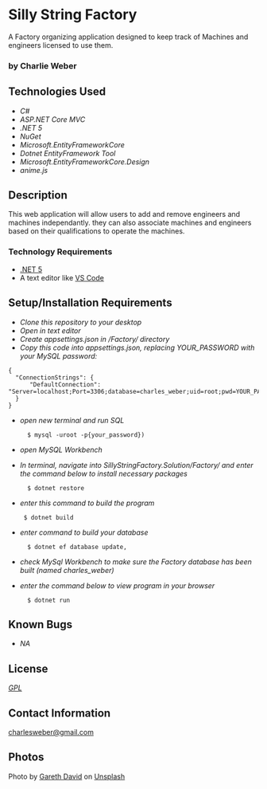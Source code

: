 # Silly String Factory

A Factory organizing application designed to keep track of Machines and engineers licensed to use them.

### by Charlie Weber

## Technologies Used

* _C#_
* _ASP.NET Core MVC_
* _.NET 5_
* _NuGet_
* _Microsoft.EntityFrameworkCore_
* _Dotnet EntityFramework Tool_
* _Microsoft.EntityFrameworkCore.Design_
* _anime.js_


## Description
This web application will allow users to add and remove engineers and machines independantly. they can also associate machines and engineers based on their qualifications to operate the machines.


### Technology Requirements

* [.NET 5](https://dotnet.microsoft.com/download/dotnet/5.0)
* A text editor like [VS Code](https://code.visualstudio.com/)

## Setup/Installation Requirements

* _Clone this repository to your desktop_
* _Open in text editor_
* _Create appsettings.json in /Factory/ directory_
* _Copy this code into appsettings.json, replacing YOUR_PASSWORD with your MySQL password:_
```
{
  "ConnectionStrings": {
      "DefaultConnection": "Server=localhost;Port=3306;database=charles_weber;uid=root;pwd=YOUR_PASSWORD;"
  }
}
```
* _open new terminal and run SQL_

        $ mysql -uroot -p{your_password})
* _open MySQL Workbench_
* _In terminal, navigate into SillyStringFactory.Solution/Factory/ and enter the command below to install necessary packages_

        $ dotnet restore
* _enter this command to build the program_

       $ dotnet build
* _enter command to build your database_

        $ dotnet ef database update,
* _check MySql Workbench to make sure the Factory database has been built (named charles_weber)_
* _enter the command below to view program in your browser_

        $ dotnet run

  

## Known Bugs

* _NA_

## License
_[GPL](https://opensource.org/licenses/gpl-license)_

## Contact Information

charlesweber@gmail.com

## Photos
Photo by <a href="https://unsplash.com/@gareth_david?utm_source=unsplash&utm_medium=referral&utm_content=creditCopyText">Gareth David</a> on <a href="https://unsplash.com/s/photos/steel?utm_source=unsplash&utm_medium=referral&utm_content=creditCopyText">Unsplash</a>
  